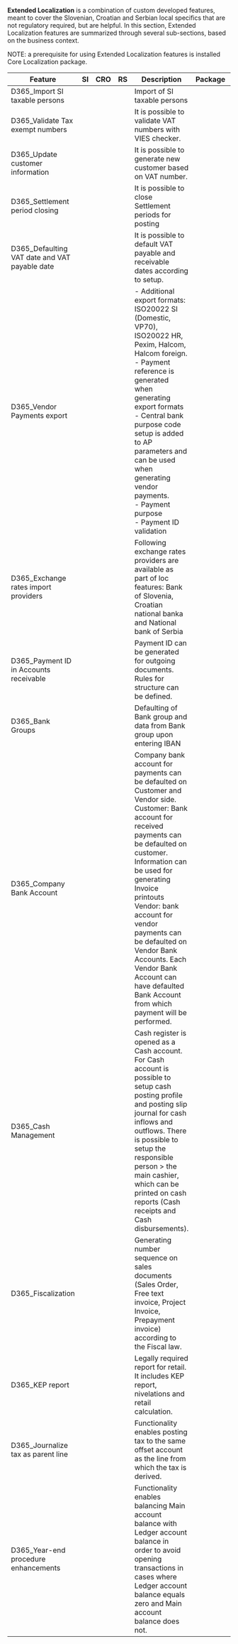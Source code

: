 
**Extended Localization** is a combination of custom developed features, meant to cover the Slovenian, Croatian and Serbian local specifics that are not regulatory required, but are helpful. In this section, Extended Localization features are summarized through several sub-sections, based on the business context.

NOTE: a prerequisite for using Extended Localization features  is installed Core Localization package.

|**Feature** | **SI** |**CRO**  | **RS** | **Description** | **Package** | **Note** |
|--|--|--|--|--|--|--|
|D365_Import SI taxable persons  |  |  |  |Import of SI taxable persons  |  |  |
|D365_Validate Tax exempt numbers  |  |  |  | It is possible to validate  VAT numbers with VIES checker. |  |  |
|D365_Update customer information |  |  |  |It is possible to generate new customer based on VAT number.  |  |  |
|D365_Settlement period closing |  |  |  |It is possible to close Settlement periods for posting  |  |  |
|D365_Defaulting VAT date and VAT payable date  |  |  |  |It is possible to default VAT payable and receivable dates according to setup.  |  |  |
|D365_Vendor Payments export  |  |  |  | - Additional export formats: ISO20022 SI (Domestic, VP70), ISO20022 HR, Pexim, Halcom, Halcom foreign.<br> - Payment reference is generated when generating export formats<br> -  Central bank purpose code setup is added to AP parameters and can be used when generating vendor payments.<br> - Payment purpose<br> - Payment ID validation  |  |  |
|D365_Exchange rates import providers  |  |  |  |Following exchange rates providers are available as part of loc features: Bank of Slovenia,  Croatian national banka and National bank of Serbia  |  |  |
|D365_Payment ID in Accounts receivable  |  |  |  |Payment ID can be generated for outgoing documents. Rules for structure can be defined.  |  |  |
|D365_Bank Groups  |  |  |  |Defaulting of Bank group and data from Bank group  upon entering IBAN  |  |  |
|D365_Company Bank Account  |  |  |  |Company bank account for payments can be defaulted  on Customer and Vendor side.<br> Customer: Bank account for received payments can be defaulted on customer. Information can be used for generating Invoice printouts<br>Vendor: bank account for vendor payments can be defaulted on Vendor Bank Accounts. Each Vendor Bank Account can have defaulted Bank Account from which payment will be performed.  |  |  |
|D365_Cash Management  |  |  |  |Cash register is opened as a Cash account. For Cash account is possible to setup cash posting profile and posting slip journal for cash inflows and outflows. There is possible to setup the responsible person > the main cashier, which can be printed on cash reports (Cash receipts and Cash disbursements).  |  |  |
|D365_Fiscalization  |  |  |  |Generating number sequence on sales documents (Sales Order, Free text invoice, Project Invoice, Prepayment invoice) according to the Fiscal law.   |  |  |
|D365_KEP report  |  |  |  |Legally required report for retail. It includes KEP report, nivelations and retail calculation.   |  |  |
|D365_Journalize tax as parent line  |  |  |  |Functionality enables posting tax to the same offset account as the line from which the tax is derived.  |  |  |
|D365_Year-end procedure enhancements  |  |  |  |Functionality enables balancing Main account balance with Ledger account balance in order to avoid opening transactions in cases where Ledger account balance equals zero and Main account balance does not.   |  |  |